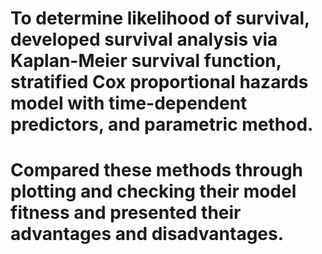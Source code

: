 
# To determine likelihood of survival, developed survival analysis via Kaplan-Meier survival function, stratified Cox proportional hazards model with time-dependent predictors, and parametric method.
# Compared these methods through plotting and checking their model fitness and presented their advantages and disadvantages.
